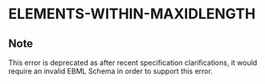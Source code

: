 # ELEMENTS-WITHIN-MAXIDLENGTH

## Note
This error is deprecated as after recent specification clarifications, it would require an invalid EBML Schema in order to support this error.
